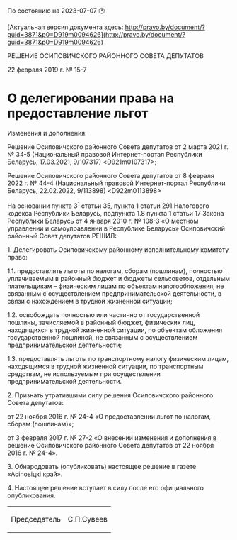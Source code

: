 По состоянию на 2023-07-07 &#x1F550;

[Актуальная версия документа здесь: http://pravo.by/document/?guid=3871&p0=D919m0094626](http://pravo.by/document/?guid=3871&p0=D919m0094626)

<p>РЕШЕНИЕ ОСИПОВИЧСКОГО РАЙОННОГО СОВЕТА ДЕПУТАТОВ</p>
<p>22 февраля 2019 г. № 15-7</p>
<h1>О делегировании права на предоставление льгот</h1>
<p>Изменения и дополнения:</p>
<p>Решение Осиповичского районного Совета депутатов от 2 марта 2021 г. № 34-5 (Национальный правовой Интернет-портал Республики Беларусь, 17.03.2021, 9/107317) &lt;D921m0107317&gt;;</p>
<p>Решение Осиповичского районного Совета депутатов от 8 февраля 2022 г. № 44-4 (Национальный правовой Интернет-портал Республики Беларусь, 22.02.2022, 9/113898) &lt;D922m0113898&gt;</p>
<p></p>
<p>На основании пункта 3<sup>1</sup> статьи 35, пункта 1 статьи 291 Налогового кодекса Республики Беларусь, подпункта 1.8 пункта 1 статьи 17 Закона Республики Беларусь от 4 января 2010 г. № 108-З «О местном управлении и самоуправлении в Республике Беларусь» Осиповичский районный Совет депутатов РЕШИЛ:</p>
<p>1. Делегировать Осиповичскому районному исполнительному комитету право:</p>
<p>1.1. предоставлять льготы по налогам, сборам (пошлинам), полностью уплачиваемым в районный бюджет и бюджеты сельсоветов, отдельным плательщикам – физическим лицам по объектам налогообложения, не связанным с осуществлением предпринимательской деятельности, в связи с нахождением в трудной жизненной ситуации;</p>
<p>1.2. освобождать полностью или частично от государственной пошлины, зачисляемой в районный бюджет, физических лиц, находящихся в трудной жизненной ситуации, по объектам обложения государственной пошлиной, не связанным с осуществлением предпринимательской деятельности;</p>
<p>1.3. предоставлять льготы по транспортному налогу физическим лицам, находящимся в трудной жизненной ситуации, по транспортным средствам, не используемым при осуществлении предпринимательской деятельности.</p>
<p>2. Признать утратившими силу решения Осиповичского районного Совета депутатов:</p>
<p>от 22 ноября 2016 г. № 24-4 «О предоставлении льгот по налогам, сборам (пошлинам)»;</p>
<p>от 3 февраля 2017 г. № 27-2 «О внесении изменения и дополнения в решение Осиповичского районного Совета депутатов от 22 ноября 2016 г. № 24-4».</p>
<p>3. Обнародовать (опубликовать) настоящее решение в газете «Асіповіцкі край».</p>
<p>4. Настоящее решение вступает в силу после его официального опубликования.</p>
<p></p>
<table><tr>
<td><p>Председатель</p></td>
<td><p>С.П.Сувеев</p></td>
</tr></table>
<p></p>